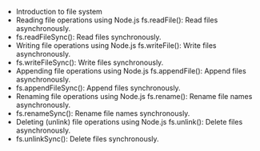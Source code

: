 - Introduction to file system
- Reading file operations using Node.js fs.readFile(): Read files asynchronously.
- fs.readFileSync(): Read files synchronously.
- Writing file operations using Node.js fs.writeFile(): Write files asynchronously.
- fs.writeFileSync(): Write files synchronously.
- Appending file operations using Node.js fs.appendFile(): Append files asynchronously.
- fs.appendFileSync(): Append files synchronously.
- Renaming file operations using Node.js fs.rename(): Rename file names asynchronously.
- fs.renameSync(): Rename file names synchronously.
- Deleting (unlink) file operations using Node.js fs.unlink(): Delete files asynchronously.
- fs.unlinkSync(): Delete files synchronously.
